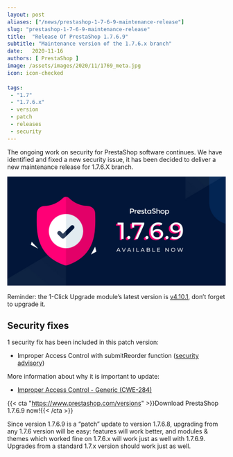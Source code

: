 ```yaml
---
layout: post
aliases: ["/news/prestashop-1-7-6-9-maintenance-release"]
slug: "prestashop-1-7-6-9-maintenance-release"
title:  "Release Of PrestaShop 1.7.6.9"
subtitle: "Maintenance version of the 1.7.6.x branch"
date:   2020-11-16
authors: [ PrestaShop ]
image: /assets/images/2020/11/1769_meta.jpg
icon: icon-checked

tags:
 - "1.7"
 - "1.7.6.x"
 - version
 - patch
 - releases
 - security
---
```



The ongoing work on security for PrestaShop software continues. We have identified and fixed a new security issue, it has been decided to deliver a new maintenance release for 1.7.6.X branch.

![1.7.6.9 is available!](/assets/images/2020/11/1769_meta.jpg)

Reminder: the 1-Click Upgrade module’s latest version is [v4.10.1](https://github.com/PrestaShop/autoupgrade/releases/tag/v4.10.1), don’t forget to upgrade it.

## Security fixes

1 security fix has been included in this patch version:

- Improper Access Control with submitReorder function ([security advisory](https://github.com/PrestaShop/PrestaShop/security/advisories/GHSA-frf2-c9q3-qg9m))

More information about why it is important to update:
- [Improper Access Control - Generic (CWE-284)](https://cwe.mitre.org/data/definitions/284.html)



{{< cta "https://www.prestashop.com/versions" >}}Download PrestaShop 1.7.6.9 now!{{< /cta >}}



Since version 1.7.6.9 is a “patch” update to version 1.7.6.8, upgrading from any 1.7.6 version will be easy: features will work better, and modules & themes which worked fine on 1.7.6.x will work just as well with 1.7.6.9. Upgrades from a standard 1.7.x version should work just as well.
